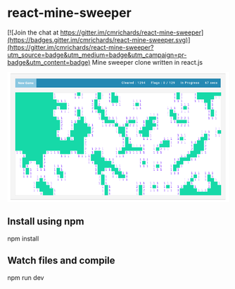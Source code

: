 # react-mine-sweeper

[![Join the chat at https://gitter.im/cmrichards/react-mine-sweeper](https://badges.gitter.im/cmrichards/react-mine-sweeper.svg)](https://gitter.im/cmrichards/react-mine-sweeper?utm_source=badge&utm_medium=badge&utm_campaign=pr-badge&utm_content=badge)
Mine sweeper clone written in react.js


![alt tag](https://github.com/cmrichards/react-mine-sweeper/blob/master/assets/screenshot.png?raw=true)

## Install using npm

npm install

## Watch files and compile

npm run dev

